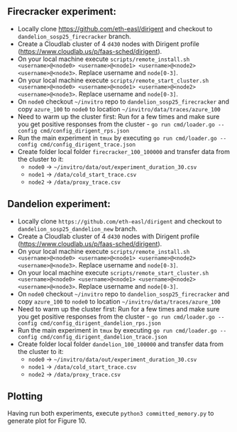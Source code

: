 
## Firecracker experiment:
- Locally clone https://github.com/eth-easl/dirigent and checkout to `dandelion_sosp25_firecracker` branch.
- Create a Cloudlab cluster of 4 `d430` nodes with Dirigent profile (https://www.cloudlab.us/p/faas-sched/dirigent).
- On your local machine execute `scripts/remote_install.sh <username>@<node0> <username>@<node1> <username>@<node2> <username>@<node3>`. Replace username and `node[0-3]`.
- On your local machine execute `scripts/remote_start_cluster.sh <username>@<node0> <username>@<node1> <username>@<node2> <username>@<node3>`. Replace username and `node[0-3]`.
- On `node0` checkout `~/invitro` repo to `dandelion_sosp25_firecracker` and copy `azure_100` to `node0` to location `~/invitro/data/traces/azure_100`
- Need to warm up the cluster first:
	Run for a few times and make sure you get positive responses from the cluster - `go run cmd/loader.go --config cmd/config_dirigent_rps.json` 
- Run the main experiment in `tmux` by executing `go run cmd/loader.go --config cmd/config_dirigent_trace.json`
- Create folder local folder `firecracker_100_100000` and transfer data from the cluster to it:
	- `node0` -> `~/invitro/data/out/experiment_duration_30.csv`
	- `node1` -> `/data/cold_start_trace.csv`
	- `node2` -> `/data/proxy_trace.csv`

## Dandelion experiment:
- Locally clone `https://github.com/eth-easl/dirigent` and checkout to `dandelion_sosp25_dandelion_new` branch.
- Create a Cloudlab cluster of 4 `d430` nodes with Dirigent profile (https://www.cloudlab.us/p/faas-sched/dirigent).
- On your local machine execute `scripts/remote_install.sh <username>@<node0> <username>@<node1> <username>@<node2> <username>@<node3>`. Replace username and `node[0-3]`.
- On your local machine execute `scripts/remote_start_cluster.sh <username>@<node0> <username>@<node1> <username>@<node2> <username>@<node3>`. Replace username and `node[0-3]`.
- On `node0` checkout `~/invitro` repo to `dandelion_sosp25_firecracker` and copy `azure_100` to `node0` to location `~/invitro/data/traces/azure_100`
- Need to warm up the cluster first:
	Run for a few times and make sure you get positive responses from the cluster - `go run cmd/loader.go --config cmd/config_dirigent_dandelion_rps.json `
- Run the main experiment in `tmux` by executing `go run cmd/loader.go --config cmd/config_dirigent_dandelion_trace.json`
- Create folder local folder `dandelion_100_100000` and transfer data from the cluster to it:
	- `node0` -> `~/invitro/data/out/experiment_duration_30.csv`
	- `node1` -> `/data/cold_start_trace.csv`
	- `node2` -> `/data/proxy_trace.csv`

## Plotting	

Having run both experiments, execute `python3 committed_memory.py` to generate plot for Figure 10.
